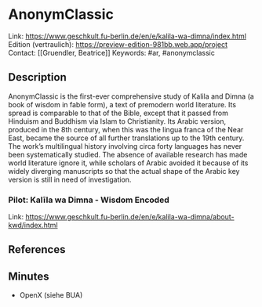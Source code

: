 # AnonymClassic

Link: https://www.geschkult.fu-berlin.de/en/e/kalila-wa-dimna/index.html
Edition (vertraulich): https://preview-edition-981bb.web.app/project
Contact: [[Gruendler, Beatrice]]
Keywords: #ar, #anonymclassic 

## Description
AnonymClassic is the first-ever comprehensive study of Kalila and Dimna (a book of wisdom in fable form), a text of premodern world literature. Its spread is comparable to that of the Bible, except that it passed from Hinduism and Buddhism via Islam to Christianity. Its Arabic version, produced in the 8th century, when this was the lingua franca of the Near East, became the source of all further translations up to the 19th century. The work’s multilingual history involving circa forty languages has never been systematically studied. The absence of available research has made world literature ignore it, while scholars of Arabic avoided it because of its widely diverging manuscripts so that the actual shape of the Arabic key version is still in need of investigation.

### Pilot: Kalīla wa Dimna - Wisdom Encoded
Link: https://www.geschkult.fu-berlin.de/en/e/kalila-wa-dimna/about-kwd/index.html

## References

## Minutes
- OpenX (siehe BUA)